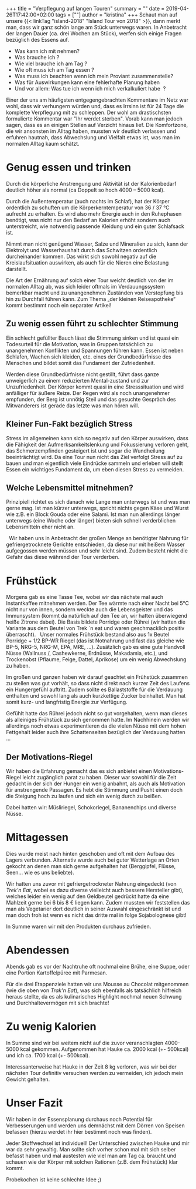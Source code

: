 +++
title = "Verpflegung auf langen Touren"
summary = ""
date = 2019-04-26T17:42:00+02:00
tags = [""]
author = "kristina"
+++
Schaut man auf unsere {{< linkTag "island-2018" "Island Tour von 2018" >}}, dann merkt man, dass wir ganz schön lange am Stück unterwegs waren.
In Anbetracht der langen Dauer (ca. drei Wochen am Stück), werfen sich einige Fragen bezüglich des Essens auf.

* Was kann ich mit nehmen?
* Was brauche ich ?
* Wie viel brauche ich am Tag ?
* Wie oft muss ich am Tag essen ?
* Was muss ich beachten wenn ich mein Proviant zusammenstelle?
* Was für Auswirkungen kann eine fehlerhafte Planung haben
* Und vor allem: Was tue ich wenn ich mich verkalkuliert habe  ?

Einer der uns am häufigsten entgegengebrachten Kommentare im Netz war wohl, dass wir verhungern würden und, dass es Irrsinn ist für 24 Tage die komplette Verpflegung mit zu schleppen.
Der wohl am drastischsten formulierte Kommentar war "Ihr werdet sterben".
Vorab kann man jedoch sagen, dass es an einigen Stellen auf Verzicht hinaus lief.
Die Komfortzone, die wir ansonsten im Alltag haben, mussten wir deutlich verlassen und erfuhren hautnah, dass Abwechslung und Vielfalt etwas ist, was man im normalen Alltag kaum schätzt.

# Genug essen und trinken
Durch die körperliche Anstrengung und Aktivität ist der Kalorienbedarf deutlich höher als normal (ca Doppelt so hoch 4000 – 5000 kcal).

Durch die Außentemperatur (auch nachts im Schlaf), hat der Körper ordentlich zu schuften um die Körperkerntemperatur von 36 / 37 °C aufrecht zu erhalten.
Es wird also mehr Energie auch in den Ruhephasen benötigt, was nicht nur den Bedarf an Kalorien erhöht sondern auch unterstreicht, wie notwendig passende Kleidung und ein guter Schlafsack ist.

Nimmt man nicht genügend Wasser, Salze und Mineralien zu sich, kann
der Elektrolyt und Wasserhaushalt durch das Schwitzen ordentlich durcheinander kommen.
Das wirkt sich sowohl negativ auf die Kreislaufsituation auswirken, als auch für die Nieren eine Belastung darstellt.     

Die Art der Ernährung auf solch einer Tour weicht deutlich von der im normalen Alltag ab, was sich leider oftmals im Verdauungssystem bemerkbar macht und zu unangenehmen Zuständen von Verstopfung bis hin zu  Durchfall führen kann.
Zum Thema „der kleinen Reiseapotheke“ kommt bestimmt noch ein separater Artikel!     

## Zu wenig essen führt zu schlechter Stimmung
Ein schlecht gefüllter Bauch lässt die Stimmung sinken und ist quasi ein Todesurteil für die Motivation, was in Gruppen tatsächlich zu unangenehmen Konflikten und Spannungen führen kann.
Essen ist neben Schlafen, Wachen sich kleiden, etc. eines der Grundbedürfnisse des Menschen und bildet somit das Fundament der Zufriedenheit.

Werden diese Grundbedürfnisse nicht gestillt, führt dass ganze unweigerlich zu einem reduzierten Mental-zustand und zur Unzufriedenheit.
Der Körper kommt quasi in eine Stresssituation und wird anfälliger für äußere Reize.
Der Regen wird als noch unangenehmer empfunden, der Berg ist unnötig Steil und das gesuchte Gespräch des Mitwanderers ist gerade das letzte was man hören will.     

## Kleiner Fun-Fakt bezüglich Stress
Stress im allgemeinen kann sich so negativ auf den Körper auswirken, dass die Fähigkeit der Aufmerksamkeitslenkung und Fokussierung verloren geht, das Schmerzempfinden gesteigert ist und sogar die Wundheilung beeinträchtigt wird.
Da eine Tour nun nicht das Ziel verfolgt Stress auf zu bauen und man eigentlich viele Eindrücke sammeln und erleben will stellt Essen ein wichtiges Fundament da, um eben diesen Stress zu vermeiden.

## Welche Lebensmittel mitnehmen?
Prinzipiell richtet es sich danach wie Lange man unterwegs ist und was man gerne mag.
Ist man kürzer unterwegs, spricht nichts gegen Käse und Wurst wie z.B. ein Block Gouda oder eine Salami.
Ist man nun allerdings länger unterwegs (eine Woche oder länger) bieten sich schnell verderblichen Lebensmitteln eher nicht an.

  Wir haben uns in Anbetracht der großen Menge an benötigter Nahrung für gefriergetrocknete Gerichte entschieden, da diese nur mit heißem Wasser aufgegossen werden müssen und sehr leicht sind.
Zudem besteht nicht die Gefahr das diese während der Tour verderben.

# Frühstück
Morgens gab es eine Tasse Tee, wobei wir das nächste mal auch Instantkaffee mitnehmen werden.
Der Tee wärmte nach einer Nacht bei 5°C nicht nur von innen, sondern weckte auch die Lebensgeister und das Immunsystem (kommt da natürlich auf den Tee an, wir hatten überwiegend heiße Zitrone dabei).
Die Basis bildete Porridge oder Rührei (wir hatten die Variante aus dem Beutel von Trek ´n eat und waren geschmacklich positiv überrascht).  
Unser normales Frühstück bestand also aus 1x Beutel Porridge + 1/2  BP-WR Riegel (das ist Notnahrung und fast das gleiche wie BP-5, NRG-5, NRG-M, EPA, MRE, ...).
Zusätzlich gab es eine gute Handvoll Nüsse (Wallnuss /, Cashewkerne, Erdnüsse, Makadamia, etc.), und Trockenobst (Pflaume, Feige, Dattel, Aprikose) um ein wenig Abwechslung zu haben.

Im großen und ganzen haben wir darauf geachtet ein Frühstück zusammen zu stellen was gut vorhält, so dass nicht direkt nach kurzer Zeit des Laufens ein Hungergefühl auftritt.
Zudem sollte es Ballaststoffe für die Verdauung enthalten und sowohl lang als auch kurzkettige Zucker beinhaltet.
Man hat somit kurz- und langfristig Energie zur Verfügung.

Gefühlt hatte das Rührei jedoch nicht so gut vorgehalten, wenn man dieses als alleiniges Frühstück zu sich genommen hatte.
Im Nachhinein werden wir allerdings noch etwas experimentieren da die vielen Nüsse mit dem hohen Fettgehalt leider auch ihre Schattenseiten bezüglich der Verdauung hatten ...

## Der Motivations-Riegel
Wir haben die Erfahrung gemacht das es sich anbietet einen Motivations-Riegel leicht zugänglich parat zu haben.
Dieser war sowohl für die Zeit gedacht in der sich der Hunger ein wenig anbahnt, als auch als Motivation für anstrengende Passagen.
Es hebt die Stimmung und Pusht einen doch die Steigung hoch zu laufen und sich ein wenig durch zu beißen.

Dabei hatten wir: Müsliriegel, Schokoriegel, Bananenchips und diverse Nüsse.

# Mittagessen
Dies wurde meist nach hinten geschoben und oft mit dem Aufbau des Lagers verbunden.
Alternativ wurde auch bei guter Wetterlage an Orten gekocht an denen man sich gerne aufgehalten hat (Berggipfel, Flüsse, Seen... wie es uns beliebte).

Wir hatten uns zuvor mit gefriergetrockneter Nahrung eingedeckt (von *Trek'n Eat*, wobei es dazu  diverse vielleicht auch bessere Hersteller gibt), welches leider ein wenig auf den Geldbeutel gedrückt hatte da eine Mahlzeit gerne bei 6 bis 8 € liegen kann.
Zudem mussten wir feststellen das man als Vegetarier dort deutlich in seiner Auswahl eingeschränkt ist und man doch froh ist wenn es nicht das dritte mal in folge Sojabolognese gibt!

In Summe waren wir mit den Produkten durchaus zufrieden.

# Abendessen
Abends gab es vor der Nachtruhe oft nochmal eine Brühe, eine Suppe, oder eine Portion Kartoffelpüree mit Parmesan.

Für die drei Etappenziele hatten wir uns Mousse au Chocolat mitgenommen (wie die oben von *Trak'n Eat*), was sich ebenfalls als tatsächlich hilfreich heraus stellte, da es als kulinarisches Highlight nochmal neuen Schwung und Durchhaltevermögen mit sich brachte!

# Zu wenig Kalorien
In Summe sind wir bei weitem nicht auf die zuvor veranschlagten 4000-5000 kcal gekommen.
Aufgenommen hat Hauke ca. 2000 kcal (+- 500kcal) und ich ca. 1700 kcal (+- 500kcal).

Interessanterweise hat Hauke in der Zeit 8 kg verloren, was wir bei der nächsten Tour definitiv versuchen werden zu vermeiden, ich jedoch mein Gewicht gehalten.

# Unser Fazit
Wir haben in der Essensplanung durchaus noch Potential für Verbesserungen und werden uns demnächst mit dem Dörren von Speisen befassen (hierzu werdet ihr hier bestimmt noch was finden).

Jeder Stoffwechsel ist individuell!
Der Unterschied zwischen Hauke und mir war da sehr gewaltig.
Man sollte sich vorher schon mal mit sich selber befasst haben und mal austesten wie viel man am Tag ca. braucht und schauen wie der Körper mit solchen Rationen (z.B. dem Frühstück) klar kommt.

Probekochen ist keine schlechte Idee ;)
